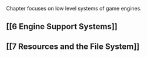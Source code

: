 Chapter focuses on low level systems of game engines.
## [[6 Engine Support Systems]]
## [[7 Resources and the File System]]